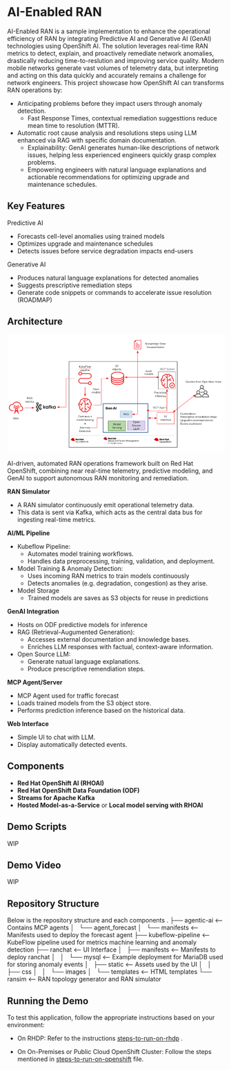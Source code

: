# AI-Enabled RAN

AI-Enabled RAN is a sample implementation to enhance the operational efficiency of RAN by integrating Predictive AI and Generative AI (GenAI) technologies using OpenShift AI. The solution leverages real-time RAN metrics to detect, explain, and proactively remediate network anomalies, drastically reducing time-to-reslution and improving service quality.
Modern mobile networks generate vast volumes of telemetry data, but interpreting and acting on this data quickly and accurately remains a challenge for network engineers. This project showcase how OpenShift AI can transforms RAN operations by:

- Anticipating problems before they impact users through anomaly detection.
  * Fast Response Times, contextual remediation suggesttions reduce mean time to resolution (MTTR).
- Automatic root cause analysis and resolutions steps using LLM enhanced via RAG with specific domain documentation.
  * Explainability: GenAI generates human-like descriptions of network issues, helping less experienced engineers quickly grasp complex problems.
  * Empowering engineers with natural language explanations and actionable recommendations for optimizing upgrade and maintenance schedules.
 
## Key Features

Predictive AI

  - Forecasts cell-level anomalies using trained models
  - Optimizes upgrade and maintenance schedules
  - Detects issues before service degradation impacts end-users

Generative AI

  - Produces natural language explanations for detected anomalies
  - Suggests prescriptive remediation steps
  - Generate code snippets or commands to accelerate issue resolution (ROADMAP)

## Architecture

![RAN GenAI Architecture with OpenShift AI](docs/img/ran_genai_architecture.png?raw=true "RAN GenAI Architecture with OpenShift AI")

AI-driven, automated RAN operations framework built on Red Hat OpenShift, combining near real-time telemetry, predictive modeling, and GenAI to support autonomous RAN monitoring and remediation.

 **RAN Simulator**

 - A RAN simulator continuously emit operational telemetry data.
 - This data is sent via Kafka, which acts as the central data bus for ingesting real-time metrics.
 
 **AI/ML Pipeline**

 - Kubeflow Pipeline:
   * Automates model training workflows.
   * Handles data preprocessing, training, validation, and deployment.
 - Model Training & Anomaly Detection:
   * Uses incoming RAN metrics to train models continuously
   * Detects anomalies (e.g. degradation, congestion) as they arise.
 - Model Storage
   * Trained models are saves as S3 objects for reuse in predictions

 **GenAI Integration**
 - Hosts on ODF predictive models for inference
 - RAG (Retrieval-Augumented Generation):
   * Accesses external documentation and knowledge bases.
   * Enriches LLM responses with factual, context-aware information.
 - Open Source LLM:
   * Generate natual language explanations.
   * Produce prescriptive remendiation steps.

 **MCP Agent/Server**
 - MCP Agent used for traffic forecast
 - Loads trained models from the S3 object store.
 - Performs prediction inference based on the historical data.

 **Web Interface**
 - Simple UI to chat with LLM.
 - Display automatically detected events.

## Components
 - **Red Hat OpenShift AI (RHOAI)**
 - **Red Hat OpenShift Data Foundation (ODF)**
 - **Streams for Apache Kafka**
 - **Hosted Model-as-a-Service** or **Local model serving with RHOAI**


## Demo Scripts

WIP

## Demo Video

WIP

## Repository Structure

Below is the repository structure and each components
.
├── agentic-ai <-- Contains MCP agents
│   └── agent_forecast
│       └── manifests <-- Manifests used to deploy the forecast agent
├── kubeflow-pipeline <-- KubeFlow pipeline used for metrics machine learning and anomaly detection
├── ranchat <-- UI Interface
│   ├── manifests <-- Manifests to deploy ranchat
│   │   └── mysql <-- Example deployment for MariaDB used for storing anomaly events
│   ├── static <-- Assets used by the UI
│   │   ├── css
│   │   └── images
│   └── templates <-- HTML templates
└── ransim <-- RAN topology generator and RAN simulator


## Running the Demo

To test this application, follow the appropriate instructions based on your environment:

- On RHDP: Refer to the instructions [steps-to-run-on-rhdp](./steps-to-run-on-rhdp.md) .

- On On-Premises or Public Cloud OpenShift Cluster: Follow the steps mentioned in [steps-to-run-on-openshift](./steps-to-run-on-openshift.md) file.




